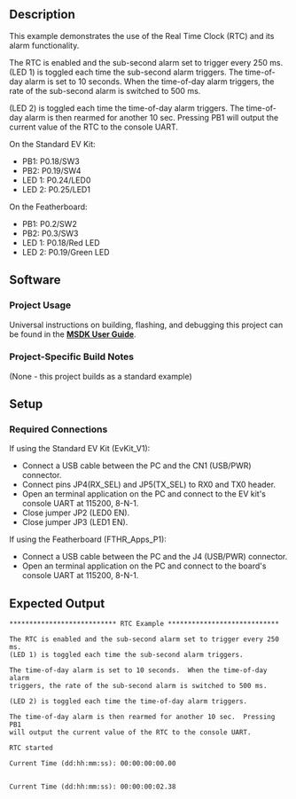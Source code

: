 ## Description

This example demonstrates the use of the Real Time Clock (RTC) and its alarm functionality.

The RTC is enabled and the sub-second alarm set to trigger every 250 ms.
(LED 1) is toggled each time the sub-second alarm triggers.  The time-of-day alarm is set to 10 seconds.  When the time-of-day alarm triggers, the rate of the sub-second alarm is switched to 500 ms.

(LED 2) is toggled each time the time-of-day alarm triggers. The time-of-day alarm is then rearmed for another 10 sec.  Pressing PB1 will output the current value of the RTC to the console UART.

On the Standard EV Kit:
-	PB1: P0.18/SW3
-	PB2: P0.19/SW4
-	LED 1: P0.24/LED0
-	LED 2: P0.25/LED1

On the Featherboard:
-	PB1: P0.2/SW2
-	PB2: P0.3/SW3
-	LED 1: P0.18/Red LED
-	LED 2: P0.19/Green LED


## Software

### Project Usage

Universal instructions on building, flashing, and debugging this project can be found in the **[MSDK User Guide](https://analog-devices-msdk.github.io/msdk/USERGUIDE/)**.

### Project-Specific Build Notes

(None - this project builds as a standard example)

## Setup

### Required Connections
If using the Standard EV Kit (EvKit_V1):
-   Connect a USB cable between the PC and the CN1 (USB/PWR) connector.
-   Connect pins JP4(RX_SEL) and JP5(TX_SEL) to RX0 and TX0  header.
-   Open an terminal application on the PC and connect to the EV kit's console UART at 115200, 8-N-1.
-   Close jumper JP2 (LED0 EN).
-   Close jumper JP3 (LED1 EN).

If using the Featherboard (FTHR\_Apps\_P1):
-   Connect a USB cable between the PC and the J4 (USB/PWR) connector.
-   Open an terminal application on the PC and connect to the board's console UART at 115200, 8-N-1.

## Expected Output

```
*************************** RTC Example ****************************

The RTC is enabled and the sub-second alarm set to trigger every 250 ms.
(LED 1) is toggled each time the sub-second alarm triggers.

The time-of-day alarm is set to 10 seconds.  When the time-of-day alarm
triggers, the rate of the sub-second alarm is switched to 500 ms.

(LED 2) is toggled each time the time-of-day alarm triggers.

The time-of-day alarm is then rearmed for another 10 sec.  Pressing PB1
will output the current value of the RTC to the console UART.

RTC started

Current Time (dd:hh:mm:ss): 00:00:00:00.00


Current Time (dd:hh:mm:ss): 00:00:00:02.38
```


